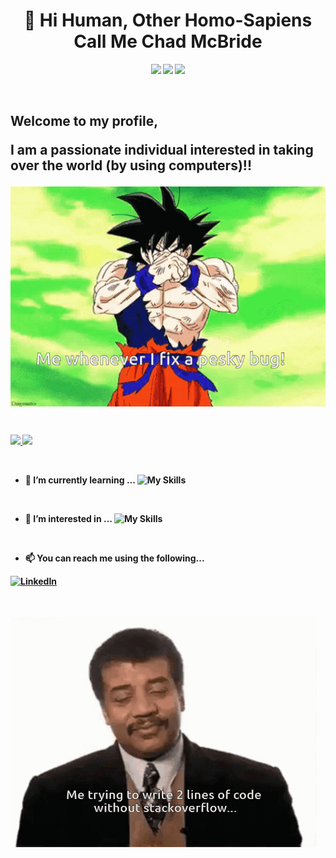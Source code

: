 <h1 align="center">👋 Hi Human, Other Homo-Sapiens Call Me <b>Chad McBride<b></h1>
<p align="center">
  <img src="https://img.shields.io/badge/Theoretically-Skeptic-brightgreen?style=for-the-badge" />
  <img src="https://img.shields.io/badge/Working On-World Domination-important?style=for-the-badge" />
  <img src="https://img.shields.io/badge/STATUS-ALWAYS Learning-red?style=for-the-badge" />
  </p>
<br/>

<p>
  <p align="center">
  <h2><p align="left">Welcome to my profile,</p>
    <p align="left">I am a passionate individual interested in taking over the world (by using computers)!!<p></h2> 
  </p>
  <img align="center" alt="how coding is done" src="https://github.com/notChadBundy/notChadBundy/blob/8202ce238c8035fd51f101eab50075296fbcf3ab/Goku.gif" />
</p>

<br/>

<p align="left">
  <a href="https://github.com/notChadBundy">
    <img height="180em" src="https://github-readme-stats.vercel.app/api?username=notChadBundy&theme=buefy&show_icons=true" />
    <img height="180em" src="https://github-readme-stats.vercel.app/api/top-langs/?username=notChadBundy&theme=buefy&layout=compact" />
  </a>
</p>

<!--[![Chad's wakatime stats](https://github-readme-stats.vercel.app/api/wakatime?username=notChadBundy)](https://github.com/mobyschell/github-readme-stats)-->

<br/>

- 🌱 I’m currently learning ...
![My Skills](https://skillicons.dev/icons?i=python,java,kubernetes)

<br/>

- 👀 I’m interested in ...
![My Skills](https://skillicons.dev/icons?i=github,bash,docker,linux)

<br/>

- 📫 You can reach me using the following...
<p align="left">
  <a href="www.linkedin.com/in/notchadbundy" target="_blank"><img src="https://img.shields.io/badge/LinkedIn-%230077B5.svg?&style=flat-square&logo=linkedin&logoColor=white" alt="LinkedIn"></a>
  </p>

<br/>
<br/>

<img align="center" alt="coding how it's done" src="https://github.com/notChadBundy/notChadBundy/blob/3bb2ca7a6194ef0c2cc5cad5176bcc671cc2c21c/Coding%20gif.gif" />
